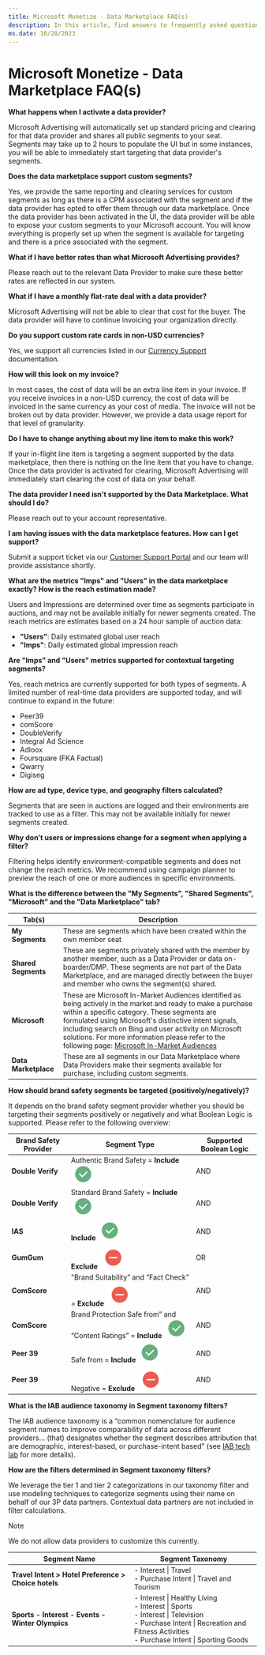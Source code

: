 ```yaml
---
title: Microsoft Monetize - Data Marketplace FAQ(s)
description: In this article, find answers to frequently asked questions regarding the Data Marketplace.
ms.date: 10/28/2023
---
```


# Microsoft Monetize - Data Marketplace FAQ(s)

**What happens when I activate a data provider?**

Microsoft Advertising will automatically set up standard pricing and clearing for that data provider and shares all public segments to your seat. Segments may take up to 2 hours to populate the UI but in some instances, you will be able to immediately start targeting that data provider's segments.

**Does the data marketplace support custom segments?**

Yes, we provide the same reporting and clearing services for custom segments as long as there is a CPM associated with the segment and if the data provider has opted to offer them through our data marketplace. Once the data provider has been activated in the UI, the data provider will be able to expose your custom segments to your Microsoft account. You will know everything is properly set up when the segment is available for targeting and there is a price associated with the segment.

**What if I have better rates than what Microsoft Advertising provides?**

Please reach out to the relevant Data Provider to make sure these better rates are reflected in our system.

**What if I have a monthly flat-rate deal with a data provider?**

Microsoft Advertising will not be able to clear that cost for the buyer. The data provider will have to continue invoicing your organization directly.

**Do you support custom rate cards in non-USD currencies?**

Yes, we support all currencies listed in our [Currency Support](currency-support.md) documentation.

**How will this look on my invoice?**

In most cases, the cost of data will be an extra line item in your invoice. If you receive invoices in a non-USD currency, the cost of data will be invoiced in the same currency as your cost of media. The invoice will not be broken out by data provider. However, we provide a data usage report for that level of granularity.

**Do I have to change anything about my line item to make this work?**

If your in-flight line item is targeting a segment supported by the data marketplace, then there is nothing on the line item that you have to change. Once the data provider is activated for clearing, Microsoft Advertising will immediately start clearing the cost of data on your behalf.

**The data provider I need isn't supported by the Data Marketplace. What should I do?**

Please reach out to your account representative.

**I am having issues with the data marketplace features. How can I get support?**

Submit a support ticket via our [Customer Support Portal](https://help.xandr.com/) and our team will provide assistance shortly.

**What are the metrics "Imps" and "Users" in the data marketplace exactly? How is the reach estimation made?**

Users and Impressions are determined over time as segments participate in auctions, and may not be available initially for newer segments created. The reach metrics are estimates based on a 24 hour sample of auction data:

- **"Users"**: Daily estimated global user reach
- **"Imps"**: Daily estimated global impression reach

**Are "Imps" and "Users" metrics supported for contextual targeting segments?**

Yes, reach metrics are currently supported for both types of segments. A limited number of real-time data providers are supported today, and will continue to expand in the future:

- Peer39
- comScore
- DoubleVerify
- Integral Ad Science
- Adloox
- Foursquare (FKA Factual)
- Qwarry
- Digiseg

**How are ad type, device type, and geography filters calculated?**

Segments that are seen in auctions are logged and their environments are tracked to use as a filter. This may not be available initially for newer segments created.

**Why don’t users or impressions change for a segment when applying a filter?**

Filtering helps identify environment-compatible segments and does not change the reach metrics. We recommend using campaign planner to preview the reach of one or more audiences in specific environments.

**What is the difference between the "My Segments", "Shared Segments", "Microsoft" and the "Data Marketplace" tab?**

| Tab(s) | Description |
|---|---|
| **My Segments** | These are segments which have been created within the own member seat |
| **Shared Segments** | These are segments privately shared with the member by another member, such as a Data Provider or data on-boarder/DMP. These segments are not part of the Data Marketplace, and are managed directly between the buyer and member who owns the segment(s) shared. |
| **Microsoft** | These are Microsoft In-Market Audiences identified as being actively in the market and ready to make a purchase within a specific category. These segments are formulated using Microsoft's distinctive intent signals, including search on Bing and user activity on Microsoft solutions. For more information please refer to the following page: [Microsoft In-Market Audiences](../invest/microsoft-in-market-audiences.md) |
| **Data Marketplace** | These are all segments in our Data Marketplace where Data Providers make their segments available for purchase, including custom segments. |

**How should brand safety segments be targeted (positively/negatively)?**

It depends on the brand safety segment provider whether you should be targeting their segments positively or negatively and what Boolean Logic is supported. Please refer to the following overview:

| Brand Safety Provider | Segment Type | Supported Boolean Logic |
|---|---|---|
| **Double Verify** | Authentic Brand Safety = **Include** ![Check mark.](media/check.png) | AND |
| **Double Verify** | Standard Brand Safety = **Include** ![Check mark.](media/check.png) | AND |
| **IAS** | **Include** ![Check mark.](media/check.png) | AND |
| **GumGum** | **Exclude** ![Exclude mark.](media/exclude.png) | OR |
| **ComScore** | "Brand Suitability” and “Fact Check” = **Exclude** ![Exclude mark.](media/exclude.png) | AND |
| **ComScore** | Brand Protection Safe from” and “Content Ratings” = **Include** ![Check mark.](media/check.png) | AND |
| **Peer 39** | Safe from = **Include** ![Check mark.](media/check.png) | AND |
| **Peer 39** | Negative = **Exclude** ![Exclude mark.](media/exclude.png) | AND |

**What is the IAB audience taxonomy in Segment taxonomy filters?**

The IAB audience taxonomy is a “common nomenclature for audience segment names to improve comparability of data across different providers… (that) designates whether the segment describes attribution that are demographic, interest-based, or purchase-intent based” (see [IAB tech lab](https://iabtechlab.com/standards/audience-taxonomy/) for more details).

**How are the filters determined in Segment taxonomy filters?**

We leverage the tier 1 and tier 2 categorizations in our taxonomy filter and use modeling techniques to categorize segments using their name on behalf of our 3P data partners. Contextual data partners are not included in filter calculations.

> [!NOTE]
> We do not allow data providers to customize this currently.

| Segment Name | Segment Taxonomy |
|---|---|
| **Travel Intent > Hotel Preference > Choice hotels** | - Interest \| Travel <br> - Purchase Intent \| Travel and Tourism |
| **Sports - Interest - Events - Winter Olympics** | - Interest \| Healthy Living <br> - Interest \| Sports <br> - Interest \| Television <br> - Purchase Intent \| Recreation and Fitness Activities <br> - Purchase Intent \| Sporting Goods |
